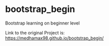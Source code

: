 # bootstrap_begin
Bootstrap learning on beginner level

Link to the original Project is:  https://medhamax98.github.io/bootstrap_begin/
